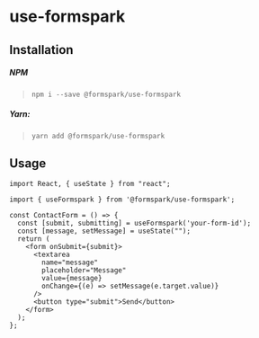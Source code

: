 # use-formspark

## Installation

##### NPM

> `npm i --save @formspark/use-formspark`

##### Yarn:

> `yarn add @formspark/use-formspark`

## Usage

```tsx
import React, { useState } from "react";

import { useFormspark } from '@formspark/use-formspark';

const ContactForm = () => {
  const [submit, submitting] = useFormspark('your-form-id');
  const [message, setMessage] = useState("");
  return (
    <form onSubmit={submit}>
      <textarea
        name="message"
        placeholder="Message"
        value={message}
        onChange={(e) => setMessage(e.target.value)}
      />
      <button type="submit">Send</button>
    </form>
  );
};
```